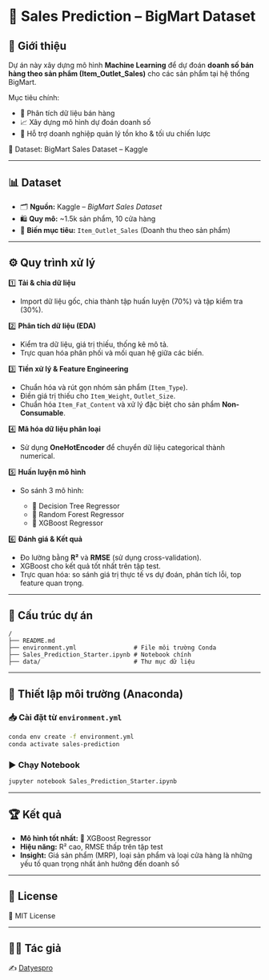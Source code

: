 
# 🛒 Sales Prediction – BigMart Dataset

## 📌 Giới thiệu

Dự án này xây dựng mô hình **Machine Learning** để dự đoán **doanh số bán hàng theo sản phẩm (Item\_Outlet\_Sales)** cho các sản phẩm tại hệ thống BigMart.

Mục tiêu chính:

* 🔎 Phân tích dữ liệu bán hàng
* 📈 Xây dựng mô hình dự đoán doanh số
* 🏪 Hỗ trợ doanh nghiệp quản lý tồn kho & tối ưu chiến lược

📂 Dataset: BigMart Sales Dataset – Kaggle

---

## 📊 Dataset

* 🗂 **Nguồn:** Kaggle – *BigMart Sales Dataset*
* 🛍 **Quy mô:** \~1.5k sản phẩm, 10 cửa hàng
* 🎯 **Biến mục tiêu:** `Item_Outlet_Sales` (Doanh thu theo sản phẩm)

---

## ⚙️ Quy trình xử lý

1️⃣ **Tải & chia dữ liệu**

* Import dữ liệu gốc, chia thành tập huấn luyện (70%) và tập kiểm tra (30%).

2️⃣ **Phân tích dữ liệu (EDA)**

* Kiểm tra dữ liệu, giá trị thiếu, thống kê mô tả.
* Trực quan hóa phân phối và mối quan hệ giữa các biến.

3️⃣ **Tiền xử lý & Feature Engineering**

* Chuẩn hóa và rút gọn nhóm sản phẩm (`Item_Type`).
* Điền giá trị thiếu cho `Item_Weight`, `Outlet_Size`.
* Chuẩn hóa `Item_Fat_Content` và xử lý đặc biệt cho sản phẩm **Non-Consumable**.

4️⃣ **Mã hóa dữ liệu phân loại**

* Sử dụng **OneHotEncoder** để chuyển dữ liệu categorical thành numerical.

5️⃣ **Huấn luyện mô hình**

* So sánh 3 mô hình:

  * 🌳 Decision Tree Regressor
  * 🌲 Random Forest Regressor
  * 🚀 XGBoost Regressor

6️⃣ **Đánh giá & Kết quả**

* Đo lường bằng **R²** và **RMSE** (sử dụng cross-validation).
* XGBoost cho kết quả tốt nhất trên tập test.
* Trực quan hóa: so sánh giá trị thực tế vs dự đoán, phân tích lỗi, top feature quan trọng.

---

## 📂 Cấu trúc dự án

```
/
├── README.md
├── environment.yml                # File môi trường Conda
├── Sales_Prediction_Starter.ipynb # Notebook chính
├── data/                          # Thư mục dữ liệu
```

---

## 🐍 Thiết lập môi trường (Anaconda)

### 📥 Cài đặt từ `environment.yml`

```bash
conda env create -f environment.yml
conda activate sales-prediction
```

### ▶️ Chạy Notebook

```bash
jupyter notebook Sales_Prediction_Starter.ipynb
```

---

## 🏆 Kết quả

* **Mô hình tốt nhất:** 🚀 XGBoost Regressor
* **Hiệu năng:** R² cao, RMSE thấp trên tập test
* **Insight:** Giá sản phẩm (MRP), loại sản phẩm và loại cửa hàng là những yếu tố quan trọng nhất ảnh hưởng đến doanh số

---

## 📜 License

📖 MIT License

---

## 👨‍💻 Tác giả

✍️ [Datyespro](https://github.com/datyespro)


